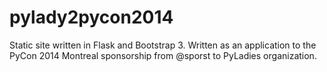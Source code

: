 pylady2pycon2014
================
Static site written in Flask and Bootstrap 3. Written as an application to the PyCon 2014 Montreal sponsorship from @sporst to PyLadies organization.
